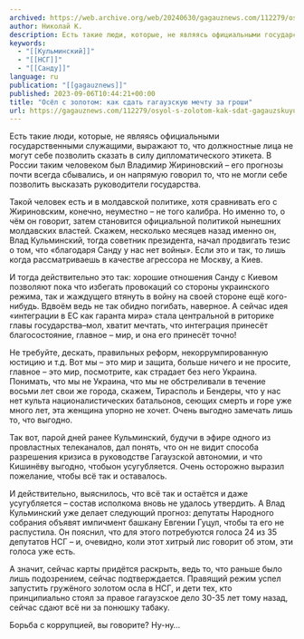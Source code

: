 ```yaml
---
archived: https://web.archive.org/web/20240630/gagauznews.com/112279/osyol-s-zolotom-kak-sdat-gagauzskuyu-mechtu-za-groshi.html
author: Николай К.
description: Есть такие люди, которые, не являясь официальными государственными служащими, выражают то, что должностные лица не могут себе позволить сказать в силу дипломатического этикета. В России таким человеком был Владимир Жириновский – его прогнозы почти всегда сбывались, и он напрямую говорил то, что не могли себе позволить высказать руководители государства. Такой человек есть и в молдавской политике, хотя сравнивать его с Жириновским, конечно, неуместно – не того калибра. Но именно то, о чём он говорит, затем становится официальной политикой нынешних молдавских властей. Скажем, несколько месяцев назад именно он, Влад Кульминский, тогда советник президента, начал продвигать тезис о том, что «благодаря Санду […]
keywords:
  - "[[Кульминский]]"
  - "[[НСГ]]"
  - "[[Санду]]"
language: ru
publication: "[[gagauznews]]"
published: 2023-09-06T10:44:21+00:00
title: "Осёл с золотом: как сдать гагаузскую мечту за гроши"
url: https://gagauznews.com/112279/osyol-s-zolotom-kak-sdat-gagauzskuyu-mechtu-za-groshi.html
---
```


Есть такие люди, которые, не являясь официальными государственными служащими, выражают то, что должностные лица не могут себе позволить сказать в силу дипломатического этикета. В России таким человеком был Владимир Жириновский – его прогнозы почти всегда сбывались, и он напрямую говорил то, что не могли себе позволить высказать руководители государства.

Такой человек есть и в молдавской политике, хотя сравнивать его с Жириновским, конечно, неуместно – не того калибра. Но именно то, о чём он говорит, затем становится официальной политикой нынешних молдавских властей. Скажем, несколько месяцев назад именно он, Влад Кульминский, тогда советник президента, начал продвигать тезис о том, что «благодаря Санду у нас нет войны». Если это и так, то лишь когда рассматриваешь в качестве агрессора не Москву, а Киев.

И тогда действительно это так: хорошие отношения Санду с Киевом позволяют пока что избегать провокаций со стороны украинского режима, так и жаждущего втянуть в войну на своей стороне ещё кого-нибудь. Вдвоём ведь не так обидно погибать, наверное. А сейчас идея «интеграции в ЕС как гаранта мира» стала центральной в риторике главы государства–мол, хватит мечтать, что интеграция принесёт благосостояние, главное – мир, и она его принесёт точно!

Не требуйте, дескать, правильных реформ, некоррумпированную юстицию и т.д. Вот мы – это мир и защита, больше ничего и не просите, главное – это мир, посмотрите, как страдает без него Украина. Понимать, что мы не Украина, что мы не обстреливали в течение восьми лет свои же города, скажем, Тирасполь и Бендеры, что у нас нет культа националистических батальонов, сеющих смерть и горе уже много лет, эта женщина упорно не хочет. Очень выгодно замечать лишь то, что выгодно.

Так вот, парой дней ранее Кульминский, будучи в эфире одного из провластных телеканалов, дал понять, что он не видит способа разрешения кризиса в руководстве Гагаузской автономии, и что Кишинёву выгодно, чтобыон усугубляется. Очень осторожно выразил пожелание, чтобы всё так и оставалось.

И действительно, выяснилось, что всё так и остаётся и даже усугубляется – состав исполкома вновь не удалось утвердить. А Влад Кульминский уже делает следующий прогноз: депутаты Народного собрания объявят импичмент башкану Евгении Гуцул, чтобы та его не распустила. Он пояснил, что для этого потребуются голоса 24 из 35 депутатов НСГ – и, очевидно, коли этот хитрый лис говорит об этом, эти голоса уже есть.

А значит, сейчас карты придётся раскрыть, ведь то, что раньше было лишь подозрением, сейчас подтверждается. Правящий режим успел запустить гружёного золотом осла в НСГ, и дети тех, кто принципиально стоял за правое гагаузское дело 30-35 лет тому назад, сейчас сдают всё ни за понюшку табаку.

Борьба с коррупцией, вы говорите? Ну-ну…
